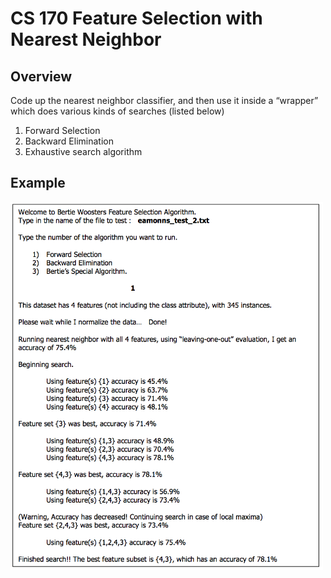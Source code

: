 # CS 170 Feature Selection with Nearest Neighbor

Overview 
---
Code up the nearest neighbor classifier, and then use it inside a “wrapper” which does various kinds of searches (listed below)
1. Forward Selection
2. Backward Elimination 
3. Exhaustive search algorithm

Example 
---
<img src="https://github.com/BenTYC/Feature-Selection-with-Nearest-Neighbor/blob/master/example.png" width="500">
